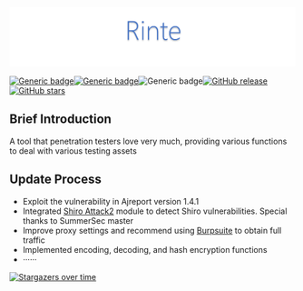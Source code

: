 ![R](./Rinte.png#pic_center)



[![Generic badge](https://img.shields.io/badge/Java-1.8-<COLOR>.svg)](https://shields.io/)[![Generic badge](https://img.shields.io/badge/Shiro-All-<COLOR>.svg)](https://shields.io/)![Generic badge](https://img.shields.io/badge/JavaFx-All-<COLOR>.svg)[![GitHub release](https://img.shields.io/github/release/Naereen/StrapDown.js.svg)](https://GitHub.com/Naereen/StrapDown.js/releases/)[![GitHub stars](https://img.shields.io/github/stars/Naereen/StrapDown.js.svg?style=social&label=Star&maxAge=000000)](https://GitHub.com/Naereen/StrapDown.js/stargazers/)


## Brief Introduction

A tool that penetration testers love very much, providing various functions to deal with various testing assets

## Update Process

- Exploit the vulnerability in Ajreport version 1.4.1
- Integrated [Shiro Attack2](https://github.com/SummerSec/ShiroAttack2) module to detect Shiro vulnerabilities. Special thanks to SummerSec master
- Improve proxy settings and recommend using [Burpsuite](https://portswigger.net/burp) to obtain full traffic
- Implemented encoding, decoding, and hash encryption functions
- ······

[![Stargazers over time](https://starchart.cc/Naereen/badges.svg)](https://starchart.cc/Naereen/badges)
